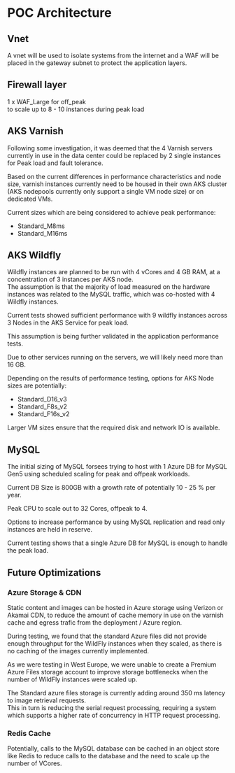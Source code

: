 # POC Architecture

## Vnet

A vnet will be used to isolate systems from the internet and a WAF will be placed in the gateway subnet to protect the application layers.

## Firewall layer

1 x WAF_Large for off_peak  
to scale up to 8 - 10 instances during peak load

## AKS Varnish

Following some investigation, it was deemed that the 4 Varnish servers currently in use in the data center could be replaced by 2 single instances for Peak load and fault tolerance. 

Based on the current differences in performance characteristics and node size, varnish instances currently need to be housed in their own AKS cluster (AKS nodepools currently only support a single VM node size) or on dedicated VMs.

Current sizes which are being considered to achieve peak performance:

- Standard_M8ms  
- Standard_M16ms

## AKS Wildfly

Wildfly instances are planned to be run with 4 vCores and 4 GB RAM, at a concentration of 3 instances per AKS node.  
The assumption is that the majority of load measured on the hardware instances was related to the MySQL traffic, which was co-hosted with 4 Wildfly instances.  

Current tests showed sufficient performance with 9 wildfly instances across 3 Nodes in the AKS Service for peak load.

This assumption is being further validated in the application performance tests.

Due to other services running on the servers, we will likely need more than 16 GB.

Depending on the results of performance testing, options for AKS Node sizes are potentially:

- Standard_D16_v3	
- Standard_F8s_v2
- Standard_F16s_v2

Larger VM sizes ensure that the required disk and network IO is available. 

## MySQL

The initial sizing of MySQL forsees trying to host with 1 Azure DB for MySQL Gen5 using scheduled scaling for peak and offpeak workloads.

Current DB Size is 800GB with a growth rate of potentially 10 - 25 % per year.

Peak CPU to scale out to 32 Cores, offpeak to 4.

Options to increase performance by using MySQL replication and read only instances are held in reserve.

Current testing shows that a single Azure DB for MySQL is enough to handle the peak load.

## Future Optimizations

### Azure Storage & CDN

Static content and images can be hosted in Azure storage using Verizon or Akamai CDN, to reduce the amount of cache memory in use on the varnish cache and egress trafic from the deployment / Azure region. 

During testing, we found that the standard Azure files did not provide enough throughput for the WildFly instances when they scaled, as there is no caching of the images currently implemented.

As we were testing in West Europe, we were unable to create a Premium Azure Files storage account to improve storage bottlenecks when the number of WildFly instances were scaled up.

The Standard azure files storage is currently adding around 350 ms latency to image retrieval requests.  
This in turn is reducing the serial request processing, requiring a system which supports a higher rate of concurrency in HTTP request processing.

### Redis Cache

Potentially, calls to the MySQL database can be cached in an object store like Redis to reduce calls to the database and the need to scale up the number of VCores.
